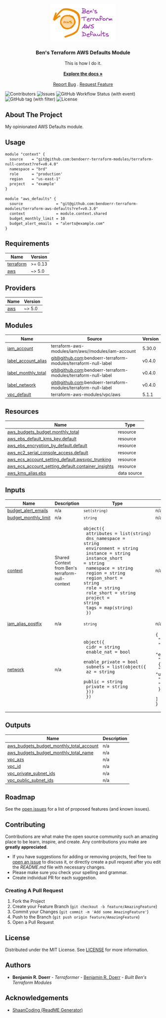 <br/>
<p align="center">
  <a href="https://github.com/bendoerr-terraform-modules/terraform-aws-defaults">
    <picture>
      <source media="(prefers-color-scheme: dark)" srcset="docs/logo-dark.png">
      <img src="docs/logo-light.png" alt="Logo">
    </picture>
  </a>

<h3 align="center">Ben's Terraform AWS Defaults Module</h3>

  <p align="center">
    This is how I do it.
    <br/>
    <br/>
    <a href="https://github.com/bendoerr-terraform-modules/terraform-aws-defaults"><strong>Explore the docs »</strong></a>
    <br/>
    <br/>
    <a href="https://github.com/bendoerr-terraform-modules/terraform-aws-defaults/issues">Report Bug</a>
    .
    <a href="https://github.com/bendoerr-terraform-modules/terraform-aws-defaults/issues">Request Feature</a>
  </p>
</p>

![Contributors](https://img.shields.io/github/contributors/bendoerr-terraform-modules/terraform-aws-defaults?color=dark-green) ![Issues](https://img.shields.io/github/issues/bendoerr-terraform-modules/terraform-aws-defaults) ![GitHub Workflow Status (with event)](https://img.shields.io/github/actions/workflow/status/bendoerr-terraform-modules/terraform-aws-defaults/test.yml)
![GitHub tag (with filter)](https://img.shields.io/github/v/tag/bendoerr-terraform-modules/terraform-aws-defaults?filter=v*)
![License](https://img.shields.io/github/license/bendoerr-terraform-modules/terraform-aws-defaults)

## About The Project

My opinionated AWS Defaults module.

## Usage

```
module "context" {
  source    = "git@github.com:bendoerr-terraform-modules/terraform-null-context?ref=v0.4.0"
  namespace = "brd"
  role      = "production'
  region    = "us-east-1"
  project   = "example'
}

module "aws_defaults" {
  source               = "git@github.com:bendoerr-terraform-modules/terraform-aws-defaults?ref=v0.3.0"
  context              = module.context.shared
  budget_monthly_limit = 10
  budget_alert_emails  = "alerts@example.com"
}
```

## Requirements

| Name | Version |
|------|---------|
| <a name="requirement_terraform"></a> [terraform](#requirement\_terraform) | >= 0.13 |
| <a name="requirement_aws"></a> [aws](#requirement\_aws) | ~> 5.0 |

## Providers

| Name | Version |
|------|---------|
| <a name="provider_aws"></a> [aws](#provider\_aws) | ~> 5.0 |

## Modules

| Name | Source | Version |
|------|--------|---------|
| <a name="module_iam_account"></a> [iam\_account](#module\_iam\_account) | terraform-aws-modules/iam/aws//modules/iam-account | 5.30.0 |
| <a name="module_label_account_alias"></a> [label\_account\_alias](#module\_label\_account\_alias) | git@github.com:bendoerr-terraform-modules/terraform-null-label | v0.4.0 |
| <a name="module_label_monthly_total"></a> [label\_monthly\_total](#module\_label\_monthly\_total) | git@github.com:bendoerr-terraform-modules/terraform-null-label | v0.4.0 |
| <a name="module_label_network"></a> [label\_network](#module\_label\_network) | git@github.com:bendoerr-terraform-modules/terraform-null-label | v0.4.0 |
| <a name="module_vpc_default"></a> [vpc\_default](#module\_vpc\_default) | terraform-aws-modules/vpc/aws | 5.1.1 |

## Resources

| Name | Type |
|------|------|
| [aws_budgets_budget.monthly_total](https://registry.terraform.io/providers/hashicorp/aws/latest/docs/resources/budgets_budget) | resource |
| [aws_ebs_default_kms_key.default](https://registry.terraform.io/providers/hashicorp/aws/latest/docs/resources/ebs_default_kms_key) | resource |
| [aws_ebs_encryption_by_default.default](https://registry.terraform.io/providers/hashicorp/aws/latest/docs/resources/ebs_encryption_by_default) | resource |
| [aws_ec2_serial_console_access.default](https://registry.terraform.io/providers/hashicorp/aws/latest/docs/resources/ec2_serial_console_access) | resource |
| [aws_ecs_account_setting_default.awsvpc_trunking](https://registry.terraform.io/providers/hashicorp/aws/latest/docs/resources/ecs_account_setting_default) | resource |
| [aws_ecs_account_setting_default.container_insights](https://registry.terraform.io/providers/hashicorp/aws/latest/docs/resources/ecs_account_setting_default) | resource |
| [aws_kms_alias.ebs](https://registry.terraform.io/providers/hashicorp/aws/latest/docs/data-sources/kms_alias) | data source |

## Inputs

| Name | Description | Type | Default | Required |
|------|-------------|------|---------|:--------:|
| <a name="input_budget_alert_emails"></a> [budget\_alert\_emails](#input\_budget\_alert\_emails) | n/a | `set(string)` | n/a | yes |
| <a name="input_budget_monthly_limit"></a> [budget\_monthly\_limit](#input\_budget\_monthly\_limit) | n/a | `string` | n/a | yes |
| <a name="input_context"></a> [context](#input\_context) | Shared Context from Ben's terraform-null-context | <pre>object({<br>    attributes     = list(string)<br>    dns_namespace  = string<br>    environment    = string<br>    instance       = string<br>    instance_short = string<br>    namespace      = string<br>    region         = string<br>    region_short   = string<br>    role           = string<br>    role_short     = string<br>    project        = string<br>    tags           = map(string)<br>  })</pre> | n/a | yes |
| <a name="input_iam_alias_postfix"></a> [iam\_alias\_postfix](#input\_iam\_alias\_postfix) | n/a | `string` | n/a | yes |
| <a name="input_network"></a> [network](#input\_network) | n/a | <pre>object({<br>    cidr           = string<br>    enable_nat     = bool<br>    enable_private = bool<br>    subnets        = list(object({<br>      az      = string<br>      public  = string<br>      private = string<br>    }))<br>  })</pre> | <pre>{<br>  "cidr": "0.0.0.0/0",<br>  "enable_nat": false,<br>  "enable_private": false,<br>  "subnets": [<br>    {<br>      "az": "us-east-1a",<br>      "private": "",<br>      "public": "0.0.0.0/0"<br>    }<br>  ]<br>}</pre> | no |

## Outputs

| Name | Description |
|------|-------------|
| <a name="output_aws_budgets_budget_monthly_total_account"></a> [aws\_budgets\_budget\_monthly\_total\_account](#output\_aws\_budgets\_budget\_monthly\_total\_account) | n/a |
| <a name="output_aws_budgets_budget_monthly_total_name"></a> [aws\_budgets\_budget\_monthly\_total\_name](#output\_aws\_budgets\_budget\_monthly\_total\_name) | n/a |
| <a name="output_vpc_azs"></a> [vpc\_azs](#output\_vpc\_azs) | n/a |
| <a name="output_vpc_id"></a> [vpc\_id](#output\_vpc\_id) | n/a |
| <a name="output_vpc_private_subnet_ids"></a> [vpc\_private\_subnet\_ids](#output\_vpc\_private\_subnet\_ids) | n/a |
| <a name="output_vpc_public_subnet_ids"></a> [vpc\_public\_subnet\_ids](#output\_vpc\_public\_subnet\_ids) | n/a |


## Roadmap

See the [open issues](https://github.com/bendoerr-terraform-modules/terraform-aws-defaults/issues) for a list of proposed features (and known issues).

## Contributing

Contributions are what make the open source community such an amazing place to be learn, inspire, and create. Any contributions you make are **greatly appreciated**.
* If you have suggestions for adding or removing projects, feel free to [open an issue](https://github.com/bendoerr-terraform-modules/terraform-aws-defaults/issues/new) to discuss it, or directly create a pull request after you edit the *README.md* file with necessary changes.
* Please make sure you check your spelling and grammar.
* Create individual PR for each suggestion.

### Creating A Pull Request

1. Fork the Project
2. Create your Feature Branch (`git checkout -b feature/AmazingFeature`)
3. Commit your Changes (`git commit -m 'Add some AmazingFeature'`)
4. Push to the Branch (`git push origin feature/AmazingFeature`)
5. Open a Pull Request

## License

Distributed under the MIT License. See [LICENSE](https://github.com/bendoerr-terraform-modules/terraform-aws-defaults/blob/main/LICENSE.txt) for more information.

## Authors

* **Benjamin R. Doerr** - *Terraformer* - [Benjamin R. Doerr](https://github.com/bendoerr/) - *Built Ben's Terraform Modules*

## Acknowledgements

* [ShaanCoding (ReadME Generator)](https://github.com/ShaanCoding/ReadME-Generator)
